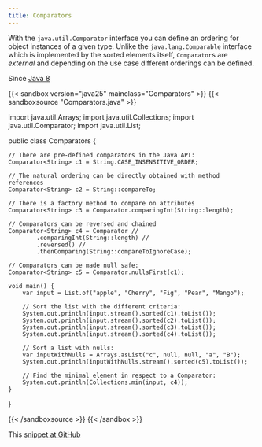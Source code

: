 ```yaml
---
title: Comparators
---
```


With the `java.util.Comparator` interface you can define an ordering for
object instances of a given type. Unlike the `java.lang.Comparable` interface
which is implemented by the sorted elements itself, `Comparator`s are
*external* and depending on the use case different orderings can be defined.

Since [Java 8](/jdk/8/)

{{< sandbox version="java25" mainclass="Comparators" >}}
{{< sandboxsource "Comparators.java" >}}

import java.util.Arrays;
import java.util.Collections;
import java.util.Comparator;
import java.util.List;

public class Comparators {

	// There are pre-defined comparators in the Java API:
	Comparator<String> c1 = String.CASE_INSENSITIVE_ORDER;

	// The natural ordering can be directly obtained with method references
	Comparator<String> c2 = String::compareTo;

	// There is a factory method to compare on attributes
	Comparator<String> c3 = Comparator.comparingInt(String::length);

	// Comparators can be reversed and chained
	Comparator<String> c4 = Comparator //
			.comparingInt(String::length) //
			.reversed() //
			.thenComparing(String::compareToIgnoreCase);

	// Comparators can be made null safe:
	Comparator<String> c5 = Comparator.nullsFirst(c1);

	void main() {
		var input = List.of("apple", "Cherry", "Fig", "Pear", "Mango");

		// Sort the list with the different criteria:
		System.out.println(input.stream().sorted(c1).toList());
		System.out.println(input.stream().sorted(c2).toList());
		System.out.println(input.stream().sorted(c3).toList());
		System.out.println(input.stream().sorted(c4).toList());

		// Sort a list with nulls:
		var inputWithNulls = Arrays.asList("c", null, null, "a", "B");
		System.out.println(inputWithNulls.stream().sorted(c5).toList());

		// Find the minimal element in respect to a Comparator:
		System.out.println(Collections.min(input, c4));
	}

}

{{< /sandboxsource >}}
{{< /sandbox >}}

This [snippet at GitHub](https://github.com/marchof/io.javaalmanac.snippets/tree/master/src/main/java/io/javaalmanac/snippets/util/Comparators.java)
